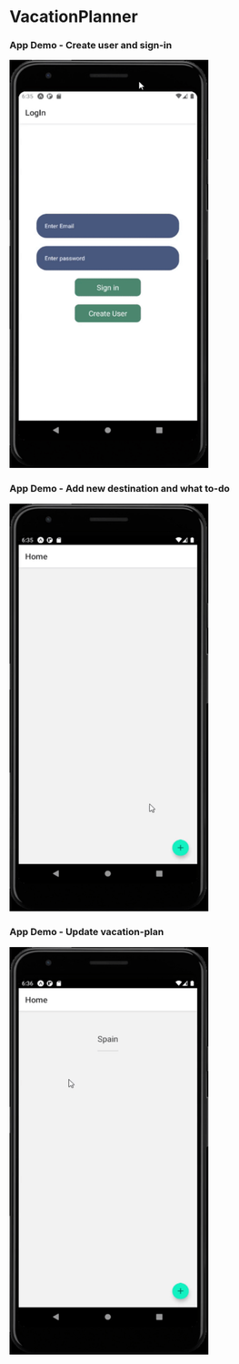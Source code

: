 # VacationPlanner

### App Demo - Create user and sign-in 
<img src="signin.gif" alt="screenshot" width="350"/>


### App Demo - Add new destination and what to-do
<img src="create.gif" alt="screenshot" width="350"/>

### App Demo - Update vacation-plan
<img src="update.gif" alt="screenshot" width="350"/>


